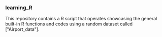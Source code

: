 ### learning_R
This repository contains a R script that operates showcasing the general built-in R functions and codes using a random dataset called ["Airport_data"].
  